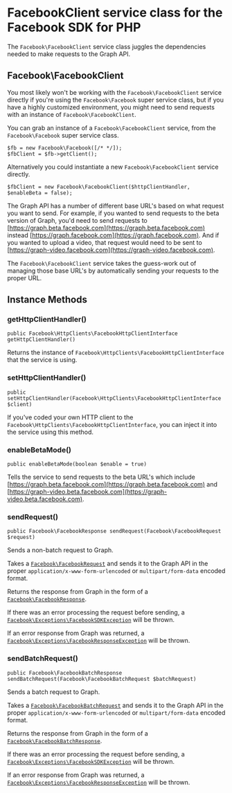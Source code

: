 # FacebookClient service class for the Facebook SDK for PHP

The `Facebook\FacebookClient` service class juggles the dependencies needed to make requests to the Graph API.

## Facebook\FacebookClient

You most likely won't be working with the `Facebook\FacebookClient` service directly if you're using the `Facebook\Facebook` super service class, but if you have a highly customized environment, you might need to send requests with an instance of `Facebook\FacebookClient`.

You can grab an instance of a `Facebook\FacebookClient` service, from the `Facebook\Facebook` super service class.

```
$fb = new Facebook\Facebook([/* */]);
$fbClient = $fb->getClient();
```

Alternatively you could instantiate a new `Facebook\FacebookClient` service directly.

```
$fbClient = new Facebook\FacebookClient($httpClientHandler, $enableBeta = false);
```

The Graph API has a number of different base URL's based on what request you want to send. For example, if you wanted to send requests to the beta version of Graph, you'd need to send requests to [https://graph.beta.facebook.com](https://graph.beta.facebook.com) instead [https://graph.facebook.com](https://graph.facebook.com). And if you wanted to upload a video, that request would need to be sent to [https://graph-video.facebook.com](https://graph-video.facebook.com).

The `Facebook\FacebookClient` service takes the guess-work out of managing those base URL's by automatically sending your requests to the proper URL.

## Instance Methods

### getHttpClientHandler()
```
public Facebook\HttpClients\FacebookHttpClientInterface getHttpClientHandler()
```
Returns the instance of `Facebook\HttpClients\FacebookHttpClientInterface` that the service is using.

### setHttpClientHandler()
```
public setHttpClientHandler(Facebook\HttpClients\FacebookHttpClientInterface $client)
```
If you've coded your own HTTP client to the `Facebook\HttpClients\FacebookHttpClientInterface`, you can inject it into the service using this method.

### enableBetaMode()
```
public enableBetaMode(boolean $enable = true)
```
Tells the service to send requests to the beta URL's which include [https://graph.beta.facebook.com](https://graph.beta.facebook.com) and [https://graph-video.beta.facebook.com](https://graph-video.beta.facebook.com).

### sendRequest()
```
public Facebook\FacebookResponse sendRequest(Facebook\FacebookRequest $request)
```
Sends a non-batch request to Graph.

Takes a [`Facebook\FacebookRequest`](FacebookRequest.md) and sends it to the Graph API in the proper `application/x-www-form-urlencoded` or `multipart/form-data` encoded format.

Returns the response from Graph in the form of a [`Facebook\FacebookResponse`](FacebookResponse.md).

If there was an error processing the request before sending, a [`Facebook\Exceptions\FacebookSDKException`](FacebookSDKException.md) will be thrown.

If an error response from Graph was returned, a [`Facebook\Exceptions\FacebookResponseException`](FacebookResponseException.md) will be thrown.

### sendBatchRequest()
```
public Facebook\FacebookBatchResponse sendBatchRequest(Facebook\FacebookBatchRequest $batchRequest)
```
Sends a batch request to Graph.

Takes a [`Facebook\FacebookBatchRequest`](FacebookBatchRequest.md) and sends it to the Graph API in the proper `application/x-www-form-urlencoded` or `multipart/form-data` encoded format.

Returns the response from Graph in the form of a [`Facebook\FacebookBatchResponse`](FacebookBatchResponse.md).

If there was an error processing the request before sending, a [`Facebook\Exceptions\FacebookSDKException`](FacebookSDKException.md) will be thrown.

If an error response from Graph was returned, a [`Facebook\Exceptions\FacebookResponseException`](FacebookResponseException.md) will be thrown.
